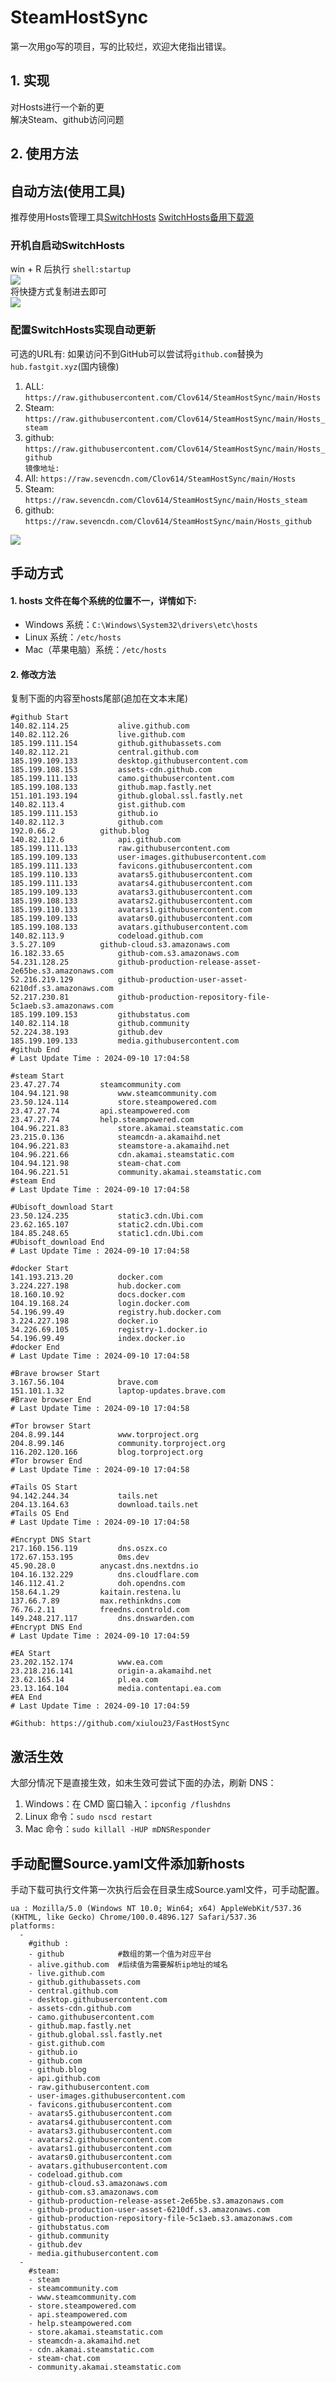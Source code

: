 # SteamHostSync
第一次用go写的项目，写的比较烂，欢迎大佬指出错误。

## 1. 实现
对Hosts进行一个新的更  
解决Steam、github访问问题

## 2. 使用方法
## 自动方法(使用工具)
推荐使用Hosts管理工具[SwitchHosts](https://github.com/oldj/SwitchHosts) 
[SwitchHosts备用下载源](https://nas.iaimi.info/s/nT5pb8jMQp32QwB)
### 开机自启动SwitchHosts
win + R 后执行 `shell:startup`    
![](/img/1.png)  
将快捷方式复制进去即可  
![](/img/2.png)  
### 配置SwitchHosts实现自动更新  
可选的URL有:
如果访问不到GitHub可以尝试将`github.com`替换为`hub.fastgit.xyz`(国内镜像)
1. ALL: `https://raw.githubusercontent.com/Clov614/SteamHostSync/main/Hosts`  
2. Steam: `https://raw.githubusercontent.com/Clov614/SteamHostSync/main/Hosts_steam`  
3. github: `https://raw.githubusercontent.com/Clov614/SteamHostSync/main/Hosts_github`    
`镜像地址:`
4. All: `https://raw.sevencdn.com/Clov614/SteamHostSync/main/Hosts`  
5. Steam: `https://raw.sevencdn.com/Clov614/SteamHostSync/main/Hosts_steam`  
6. github: `https://raw.sevencdn.com/Clov614/SteamHostSync/main/Hosts_github`  

![](/img/3.png)

## 手动方式
#### 1. hosts 文件在每个系统的位置不一，详情如下:
- Windows 系统：`C:\Windows\System32\drivers\etc\hosts`
- Linux 系统：`/etc/hosts`
- Mac（苹果电脑）系统：`/etc/hosts`

#### 2. 修改方法
复制下面的内容至hosts尾部(追加在文本末尾)

```
#github Start
140.82.114.25			alive.github.com
140.82.112.26			live.github.com
185.199.111.154			github.githubassets.com
140.82.112.21			central.github.com
185.199.109.133			desktop.githubusercontent.com
185.199.108.153			assets-cdn.github.com
185.199.111.133			camo.githubusercontent.com
185.199.108.133			github.map.fastly.net
151.101.193.194			github.global.ssl.fastly.net
140.82.113.4			gist.github.com
185.199.111.153			github.io
140.82.112.3			github.com
192.0.66.2			github.blog
140.82.112.6			api.github.com
185.199.111.133			raw.githubusercontent.com
185.199.109.133			user-images.githubusercontent.com
185.199.111.133			favicons.githubusercontent.com
185.199.110.133			avatars5.githubusercontent.com
185.199.111.133			avatars4.githubusercontent.com
185.199.109.133			avatars3.githubusercontent.com
185.199.108.133			avatars2.githubusercontent.com
185.199.110.133			avatars1.githubusercontent.com
185.199.109.133			avatars0.githubusercontent.com
185.199.108.133			avatars.githubusercontent.com
140.82.113.9			codeload.github.com
3.5.27.109			github-cloud.s3.amazonaws.com
16.182.33.65			github-com.s3.amazonaws.com
54.231.128.25			github-production-release-asset-2e65be.s3.amazonaws.com
52.216.219.129			github-production-user-asset-6210df.s3.amazonaws.com
52.217.230.81			github-production-repository-file-5c1aeb.s3.amazonaws.com
185.199.109.153			githubstatus.com
140.82.114.18			github.community
52.224.38.193			github.dev
185.199.109.133			media.githubusercontent.com
#github End
# Last Update Time : 2024-09-10 17:04:58 

#steam Start
23.47.27.74			steamcommunity.com
104.94.121.98			www.steamcommunity.com
23.50.124.114			store.steampowered.com
23.47.27.74			api.steampowered.com
23.47.27.74			help.steampowered.com
104.96.221.83			store.akamai.steamstatic.com
23.215.0.136			steamcdn-a.akamaihd.net
104.96.221.83			steamstore-a.akamaihd.net
104.96.221.66			cdn.akamai.steamstatic.com
104.94.121.98			steam-chat.com
104.96.221.51			community.akamai.steamstatic.com
#steam End
# Last Update Time : 2024-09-10 17:04:58 

#Ubisoft_download Start
23.50.124.235			static3.cdn.Ubi.com
23.62.165.107			static2.cdn.Ubi.com
184.85.248.65			static1.cdn.Ubi.com
#Ubisoft_download End
# Last Update Time : 2024-09-10 17:04:58 

#docker Start
141.193.213.20			docker.com
3.224.227.198			hub.docker.com
18.160.10.92			docs.docker.com
104.19.168.24			login.docker.com
54.196.99.49			registry.hub.docker.com
3.224.227.198			docker.io
34.226.69.105			registry-1.docker.io
54.196.99.49			index.docker.io
#docker End
# Last Update Time : 2024-09-10 17:04:58 

#Brave browser Start
3.167.56.104			brave.com
151.101.1.32			laptop-updates.brave.com
#Brave browser End
# Last Update Time : 2024-09-10 17:04:58 

#Tor browser Start
204.8.99.144			www.torproject.org
204.8.99.146			community.torproject.org
116.202.120.166			blog.torproject.org
#Tor browser End
# Last Update Time : 2024-09-10 17:04:58 

#Tails OS Start
94.142.244.34			tails.net
204.13.164.63			download.tails.net
#Tails OS End
# Last Update Time : 2024-09-10 17:04:58 

#Encrypt DNS Start
217.160.156.119			dns.oszx.co
172.67.153.195			0ms.dev
45.90.28.0			anycast.dns.nextdns.io
104.16.132.229			dns.cloudflare.com
146.112.41.2			doh.opendns.com
158.64.1.29			kaitain.restena.lu
137.66.7.89			max.rethinkdns.com
76.76.2.11			freedns.controld.com
149.248.217.117			dns.dnswarden.com
#Encrypt DNS End
# Last Update Time : 2024-09-10 17:04:59 

#EA Start
23.202.152.174			www.ea.com
23.218.216.141			origin-a.akamaihd.net
23.62.165.14			pl.ea.com
23.13.164.104			media.contentapi.ea.com
#EA End
# Last Update Time : 2024-09-10 17:04:59 

#Github: https://github.com/xiulou23/FastHostSync

```

## 激活生效
大部分情况下是直接生效，如未生效可尝试下面的办法，刷新 DNS：
1. Windows：在 CMD 窗口输入：`ipconfig /flushdns`
2. Linux 命令：`sudo nscd restart`
3. Mac 命令：`sudo killall -HUP mDNSResponder`  

## 手动配置Source.yaml文件添加新hosts  
手动下载可执行文件第一次执行后会在目录生成Source.yaml文件，可手动配置。  

```
ua : Mozilla/5.0 (Windows NT 10.0; Win64; x64) AppleWebKit/537.36 (KHTML, like Gecko) Chrome/100.0.4896.127 Safari/537.36
platforms:
  -
    #github :
    - github            #数组的第一个值为对应平台
    - alive.github.com  #后续值为需要解析ip地址的域名
    - live.github.com
    - github.githubassets.com
    - central.github.com
    - desktop.githubusercontent.com
    - assets-cdn.github.com
    - camo.githubusercontent.com
    - github.map.fastly.net
    - github.global.ssl.fastly.net
    - gist.github.com
    - github.io
    - github.com
    - github.blog
    - api.github.com
    - raw.githubusercontent.com
    - user-images.githubusercontent.com
    - favicons.githubusercontent.com
    - avatars5.githubusercontent.com
    - avatars4.githubusercontent.com
    - avatars3.githubusercontent.com
    - avatars2.githubusercontent.com
    - avatars1.githubusercontent.com
    - avatars0.githubusercontent.com
    - avatars.githubusercontent.com
    - codeload.github.com
    - github-cloud.s3.amazonaws.com
    - github-com.s3.amazonaws.com
    - github-production-release-asset-2e65be.s3.amazonaws.com
    - github-production-user-asset-6210df.s3.amazonaws.com
    - github-production-repository-file-5c1aeb.s3.amazonaws.com
    - githubstatus.com
    - github.community
    - github.dev
    - media.githubusercontent.com
  -
    #steam:
    - steam
    - steamcommunity.com
    - www.steamcommunity.com
    - store.steampowered.com
    - api.steampowered.com
    - help.steampowered.com
    - store.akamai.steamstatic.com
    - steamcdn-a.akamaihd.net
    - cdn.akamai.steamstatic.com
    - steam-chat.com
    - community.akamai.steamstatic.com
```

